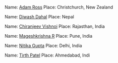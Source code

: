 Name: [Adam Ross](https://github.com/R055A)
Place: Christchurch, New Zealand

Name: [Diwash Dahal](https://github.com/diwash007)
Place: Nepal

Name: [Chiranjeev Vishnoi](https://github.com/Chiranjeev-droid)
Place: Rajasthan, India


Name: [Mageshkrishna R](https://github.com/silicolicious)
Place: Pune, India

Name: [Nitika Gupta](https://github.com/NitikaGupta16)
Place: Delhi, India 

Name: [Tirth Patel](https://github.com/Tirth22)
Place: Ahmedabad, Indi
